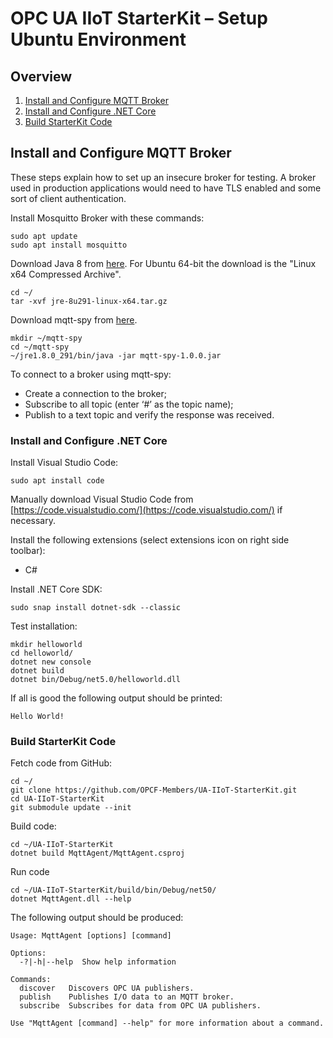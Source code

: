 ﻿# OPC UA IIoT StarterKit – Setup Ubuntu Environment

## Overview

1. [Install and Configure MQTT Broker](#1)
2. [Install and Configure .NET Core](#2)
3. [Build StarterKit Code](#3)

## <a name='1'>Install and Configure MQTT Broker</a>

These steps explain how to set up an insecure broker for testing. A broker used in production applications would need to have TLS enabled and some sort of client authentication.

Install Mosquitto Broker with these commands:

``` shell
sudo apt update
sudo apt install mosquitto
```

Download Java 8 from [here](https://www.oracle.com/java/technologies/javase-jre8-downloads.html).
For Ubuntu 64-bit the download is the "Linux x64 Compressed Archive".

``` shell
cd ~/
tar -xvf jre-8u291-linux-x64.tar.gz 
```

Download mqtt-spy from [here](https://github.com/eclipse/paho.mqtt-spy/releases).

``` shell
mkdir ~/mqtt-spy
cd ~/mqtt-spy
~/jre1.8.0_291/bin/java -jar mqtt-spy-1.0.0.jar 
```

To connect to a broker using mqtt-spy:

* Create a connection to the broker;
* Subscribe to all topic (enter ‘#’ as the topic name);
* Publish to a text topic and verify the response was received.

### <a name='2'>Install and Configure .NET Core</a>

Install Visual Studio Code:

```shell
sudo apt install code
```

Manually download Visual Studio Code from [https://code.visualstudio.com/](https://code.visualstudio.com/) if necessary.  

Install the following extensions (select extensions icon on right side toolbar):

* C#

Install .NET Core SDK:

```shell
sudo snap install dotnet-sdk --classic
```

Test installation:

```shell
mkdir helloworld
cd helloworld/
dotnet new console
dotnet build
dotnet bin/Debug/net5.0/helloworld.dll 
```

If all is good the following output should be printed:

```shell
Hello World!
```

### <a name='3'>Build StarterKit Code</a>

Fetch code from GitHub:

```shell
cd ~/
git clone https://github.com/OPCF-Members/UA-IIoT-StarterKit.git
cd UA-IIoT-StarterKit
git submodule update --init
```

Build code:

```shell
cd ~/UA-IIoT-StarterKit
dotnet build MqttAgent/MqttAgent.csproj 
```

Run code

```shell
cd ~/UA-IIoT-StarterKit/build/bin/Debug/net50/
dotnet MqttAgent.dll --help
```

The following output should be produced:

```shell
Usage: MqttAgent [options] [command]

Options:
  -?|-h|--help  Show help information

Commands:
  discover   Discovers OPC UA publishers.
  publish    Publishes I/O data to an MQTT broker.
  subscribe  Subscribes for data from OPC UA publishers.

Use "MqttAgent [command] --help" for more information about a command.
```
